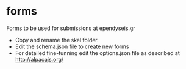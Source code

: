 # forms
Forms to be used for submissions at ependyseis.gr 

  - Copy and rename the skel folder.
  - Edit the schema.json file to create new forms
  - For detailed fine-tunning edit the options.json file as described at http://alpacajs.org/
